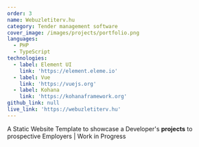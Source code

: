 ```yaml
---
order: 3
name: Webuzletiterv.hu
category: Tender management software
cover_image: /images/projects/portfolio.png
languages:
  - PHP
  - TypeScript
technologies:
  - label: Element UI
    link: 'https://element.eleme.io'
  - label: Vue
    link: 'https://vuejs.org'
  - label: Kohana
    link: 'https://kohanaframework.org'
github_link: null
live_link: 'https://webuzletiterv.hu'
---
```


A Static Website Template to showcase a Developer's **projects** to prospective Employers | Work in Progress